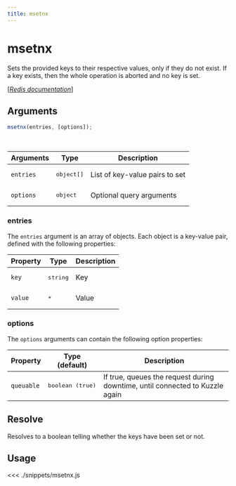 ```yaml
---
title: msetnx
---
```


# msetnx

Sets the provided keys to their respective values, only if they do not exist. If a key exists, then the whole operation is aborted and no key is set.

[[_Redis documentation_]](https://redis.io/commands/msetnx)

## Arguments

```js
msetnx(entries, [options]);
```

<br/>

| Arguments | Type                | Description                    |
| --------- | ------------------- | ------------------------------ |
| `entries` | <pre>object[]</pre> | List of key-value pairs to set |
| `options` | <pre>object</pre>   | Optional query arguments       |

### entries

The `entries` argument is an array of objects. Each object is a key-value pair, defined with the following properties:

| Property | Type              | Description |
| -------- | ----------------- | ----------- |
| `key`    | <pre>string</pre> | Key         |
| `value`  | <pre>\*</pre>     | Value       |

### options

The `options` arguments can contain the following option properties:

| Property   | Type (default)            | Description                                                                  |
| ---------- | ------------------------- | ---------------------------------------------------------------------------- |
| `queuable` | <pre>boolean (true)</pre> | If true, queues the request during downtime, until connected to Kuzzle again |

## Resolve

Resolves to a boolean telling whether the keys have been set or not.

## Usage

<<< ./snippets/msetnx.js
